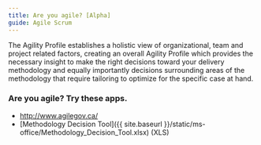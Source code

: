```yaml
---
title: Are you agile? [Alpha]
guide: Agile Scrum
---
```


The Agility Profile establishes a holistic view of organizational, team and project related factors, creating an overall Agility Profile which provides the necessary insight to make the right decisions toward your delivery methodology and equally importantly decisions surrounding areas of the methodology that require tailoring to optimize for the specific case at hand.

### Are you agile? Try these apps.

* <http://www.agilegov.ca/>
* [Methodology Decision Tool]({{ site.baseurl }}/static/ms-office/Methodology_Decision_Tool.xlsx) (XLS)

